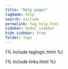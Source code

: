 ```yaml
---
title: "Help pages"
tagName: help
search: exclude
permalink: tag_help.html
sidebar: mydoc_sidebar
hide_sidebar: true
folder: tags
---
```


{% include taglogic.html %}

{% include links.html %}
